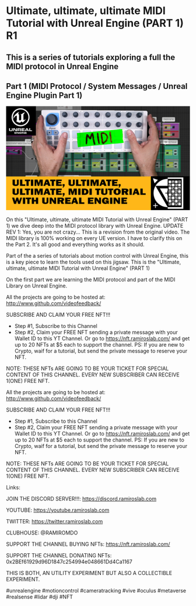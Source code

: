 # Ultimate, ultimate, ultimate MIDI Tutorial with Unreal Engine (PART 1) R1

## This is a series of tutorials exploring a full the MIDI protocol in Unreal Engine
## Part 1 (MIDI Protocol / System Messages / Unreal Engine Plugin Part 1)

[![Youtube Teaser](https://raw.githubusercontent.com/videofeedback/RamirosLab/main/images/ultimate%20midi%20tutorial%20with%20unreal%20engine%20-%205.png)](https://www.youtube.com/watch?v=ZKbpYW4h4SU?sub_confirmation=1)


On this "Ultimate, ultimate, ultimate MIDI Tutorial with Unreal Engine" (PART 1) we dive deep into the MIDI protocol library with Unreal Engine. 
UPDATE REV 1: Yes, you are not crazy...  This is a revision from the original video. The MIDI library is 100% working on every UE version. I have to clarify this on the Part 2. It's all good and everything works as it should. 

Part of the a series of tutorials about motion control with Unreal Engine, this is a key piece to learn the tools used on this jigsaw.
This is the "Ultimate, ultimate, ultimate MIDI Tutorial with Unreal Engine" (PART 1)

On the first part we are learning the MIDI protocol and part of the MIDI Library on Unreal Engine.

All the projects are going to be hosted at:
http://www.github.com/videofeedback/

SUBSCRIBE AND CLAIM YOUR FREE NFT!!!
- Step #1, Subscribe to this Channel
- Step #2, Claim your FREE NFT sending a private message with your Wallet ID to this YT Channel.
Or go to https://nft.ramiroslab.com/  and get up to 20 NFTs at $5 each to support the channel.
PS: If you are new to Crypto, waif for a tutorial, but send the private message to reserve your NFT.

NOTE:
THESE NFTs ARE GOING TO BE YOUR TICKET FOR SPECIAL CONTENT OF THIS CHANNEL.
EVERY NEW SUBSCRIBER CAN RECEIVE 1(ONE) FREE NFT.

All the projects are going to be hosted at:
http://www.github.com/videofeedback/

SUBSCRIBE AND CLAIM YOUR FREE NFT!!!
- Step #1, Subscribe to this Channel
- Step #2, Claim your FREE NFT sending a private message with your Wallet ID to this YT Channel.
Or go to https://nft.ramiroslab.com/  and get up to 20 NFTs at $5 each to support the channel.
PS: If you are new to Crypto, waif for a tutorial, but send the private message to reserve your NFT.

NOTE:
THESE NFTs ARE GOING TO BE YOUR TICKET FOR SPECIAL CONTENT OF THIS CHANNEL.
EVERY NEW SUBSCRIBER CAN RECEIVE 1(ONE) FREE NFT.

Links:

JOIN THE DISCORD SERVER!!!: https://discord.ramiroslab.com

YOUTUBE: https://youtube.ramiroslab.com

TWITTER: https://twitter.ramiroslab.com

CLUBHOUSE: @RAMIROMDO

SUPPORT THE CHANNEL BUYING NFTs: https://nft.ramiroslab.com/ 

SUPPORT THE CHANNEL DONATING NFTs: 0x2BEf61929d96D1847c254994e048661Dd4Ca1167

THIS IS BOTH, AN UTILITY EXPERIMENT BUT ALSO A COLLECTIBLE EXPERIMENT.


#unrealengine #motioncontrol #cameratracking #vive #oculus #metaverse #realsense #lidar #dji #NFT

